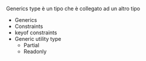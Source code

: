Generics type è un tipo che è collegato ad un altro tipo

- Generics
- Constraints
- keyof constraints
- Generic utility type
  - Partial
  - Readonly
